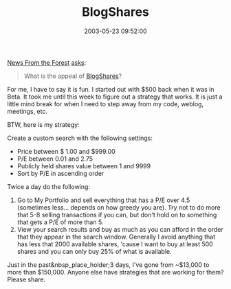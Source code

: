 ﻿---
layout: post
title: "BlogShares"
comments: false
date: 2003-05-23 09:52:00
categories:
 - Technology
subtext-id: 1177b45c-ad73-4aa7-967d-c7c7d7ba0bea
alias: /blog/BlogShares.aspx
---


[News From the Forest](http://pinetree-tech.com/weblog/) [asks](http://pinetree-tech.com/weblog/archives/2003/05/23/whats_the_appeal.shtml):

> What is the appeal of [BlogShares](http://www.blogshares.com/)?

For me, I have to say it is fun. I started out with $500 back when it was in Beta. It took me until this week to figure out a strategy that works. It is just a little mind break for when I need to step away from my code, weblog, meetings, etc.

BTW, here is my strategy:

Create a custom search with the following settings:

  * Price between $ 1.00 and $999.00 
  * P/E between 0.01 and 2.75 
  * Publicly held shares value between 1 and 9999 
  * Sort by P/E in ascending order

Twice a day do the following:

  1. Go to My Portfolio and sell everything that has a P/E over 4.5 (sometimes less... depends on how greedy you are). Try not to do more that 5-8 selling transactions if you can, but don't hold on to something that gets a P/E of more than 5. 
  2. View your search results and buy as much as you can afford in the order that they appear in the search window. Generally I avoid anything that has less that 2000 available shares, 'cause I want to buy at least 500 shares and you can only buy 25% of what is available.

Just in the past&nbsp_place_holder;3 days, I've gone from ~$13,000 to more than $150,000. Anyone else have strategies that are working for them? Please share.

